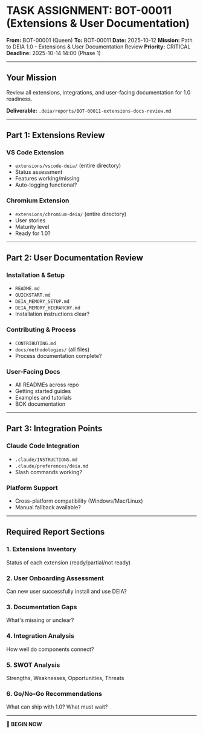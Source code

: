 # TASK ASSIGNMENT: BOT-00011 (Extensions & User Documentation)

**From:** BOT-00001 (Queen)
**To:** BOT-00011
**Date:** 2025-10-12
**Mission:** Path to DEIA 1.0 - Extensions & User Documentation Review
**Priority:** CRITICAL
**Deadline:** 2025-10-14 14:00 (Phase 1)

---

## Your Mission

Review all extensions, integrations, and user-facing documentation for 1.0 readiness.

**Deliverable:** `.deia/reports/BOT-00011-extensions-docs-review.md`

---

## Part 1: Extensions Review

### VS Code Extension
- `extensions/vscode-deia/` (entire directory)
- Status assessment
- Features working/missing
- Auto-logging functional?

### Chromium Extension
- `extensions/chromium-deia/` (entire directory)
- User stories
- Maturity level
- Ready for 1.0?

---

## Part 2: User Documentation Review

### Installation & Setup
- `README.md`
- `QUICKSTART.md`
- `DEIA_MEMORY_SETUP.md`
- `DEIA_MEMORY_HIERARCHY.md`
- Installation instructions clear?

### Contributing & Process
- `CONTRIBUTING.md`
- `docs/methodologies/` (all files)
- Process documentation complete?

### User-Facing Docs
- All READMEs across repo
- Getting started guides
- Examples and tutorials
- BOK documentation

---

## Part 3: Integration Points

### Claude Code Integration
- `.claude/INSTRUCTIONS.md`
- `.claude/preferences/deia.md`
- Slash commands working?

### Platform Support
- Cross-platform compatibility (Windows/Mac/Linux)
- Manual fallback available?

---

## Required Report Sections

### 1. Extensions Inventory
Status of each extension (ready/partial/not ready)

### 2. User Onboarding Assessment
Can new user successfully install and use DEIA?

### 3. Documentation Gaps
What's missing or unclear?

### 4. Integration Analysis
How well do components connect?

### 5. SWOT Analysis
Strengths, Weaknesses, Opportunities, Threats

### 6. Go/No-Go Recommendations
What can ship with 1.0? What must wait?

---

**👑 BEGIN NOW**
